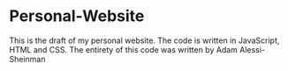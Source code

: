 # Personal-Website
This is the draft of my personal website. The code is written in JavaScript, HTML and CSS. The entirety of this code was written by Adam Alessi-Sheinman
